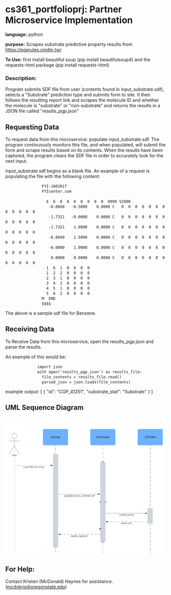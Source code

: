 # cs361_portfolioprj: Partner Microservice Implementation

**language:** python

**purpose:** Scrapes substrate predictive property results from https://pgprules.cmdm.tw/

**To Use:** first install beautiful soup (pip install beautifulsoup4) and the requests-html package (pip install requests-html)

### **Description:** 
Program submits SDF file from user (contents found in input_substrate.sdf), selects a "Substrate" prediction type and submits form to site. It then follows the resulting report link and scrapes the molecule ID and whether the molecule is "substrate" or "non-substrate" and returns the results in a JSON file called "results_pgp.json"

## Requesting Data
To request data from this microservice: populate input_substrate.sdf. The program continuously monitors this file, and when populated, will submit the form and scrape results based on its contents. When the results have been captured, the program clears the SDF file in order to accurately look for the next input. 

input_substrate.sdf begins as a blank file. An example of a request is populating the file with the following content: 

                    FYI-1002017
                    FYIcenter.com
                    
                      6  6  0  0  0  0  0  0  0  0999 V2000
                       -0.8660   -0.5000    0.0000 C   0  0  0  0  0  0  0  0  0  0  0  0
                       -1.7321   -0.0000    0.0000 C   0  0  0  0  0  0  0  0  0  0  0  0
                       -1.7321    1.0000    0.0000 C   0  0  0  0  0  0  0  0  0  0  0  0
                       -0.8660    1.5000    0.0000 C   0  0  0  0  0  0  0  0  0  0  0  0
                       -0.0000    1.0000    0.0000 C   0  0  0  0  0  0  0  0  0  0  0  0
                        0.0000    0.0000    0.0000 C   0  0  0  0  0  0  0  0  0  0  0  0
                      1  6  1  0  0  0  0
                      1  2  2  0  0  0  0
                      2  3  1  0  0  0  0
                      3  4  2  0  0  0  0
                      4  5  1  0  0  0  0
                      5  6  2  0  0  0  0
                    M  END
                    $$$$

The above is a sample sdf file for Benzene. 

## Receiving Data
To Receive Data from this microservice, open the results_pgp.json and parse the results. 

An example of this would be: 
                  
                  import json
                  with open('results_pgp.json') as results_file:
                    file_contents = results_file.read()
                    parsed_json = json.loads(file_contents)
                  
example output: 
                  [
                      {
                          "id": "CGP_41251",
                          "substrate_stat": "Substrate"
                      }
                  ]

## **UML Sequence Diagram**

![alt text](./partner_microservice_UML_sequence_diagram.png)

## For Help: 
Contact Kristen (McDonald) Haynes for assistance. (mcdokris@oregonstate.edu)


